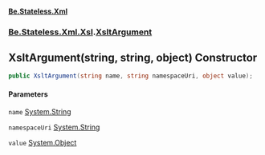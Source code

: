 #### [Be.Stateless.Xml](README.md 'README')
### [Be.Stateless.Xml.Xsl](Be.Stateless.Xml.Xsl.md 'Be.Stateless.Xml.Xsl').[XsltArgument](XsltArgument.md 'Be.Stateless.Xml.Xsl.XsltArgument')

## XsltArgument(string, string, object) Constructor

```csharp
public XsltArgument(string name, string namespaceUri, object value);
```
#### Parameters

<a name='Be.Stateless.Xml.Xsl.XsltArgument.XsltArgument(string,string,object).name'></a>

`name` [System.String](https://docs.microsoft.com/en-us/dotnet/api/System.String 'System.String')

<a name='Be.Stateless.Xml.Xsl.XsltArgument.XsltArgument(string,string,object).namespaceUri'></a>

`namespaceUri` [System.String](https://docs.microsoft.com/en-us/dotnet/api/System.String 'System.String')

<a name='Be.Stateless.Xml.Xsl.XsltArgument.XsltArgument(string,string,object).value'></a>

`value` [System.Object](https://docs.microsoft.com/en-us/dotnet/api/System.Object 'System.Object')